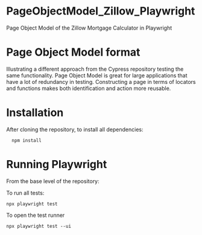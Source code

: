 # PageObjectModel_Zillow_Playwright
Page Object Model of the Zillow Mortgage Calculator in Playwright

# Page Object Model format
Illustrating a different approach from the Cypress repository testing the same functionality. Page Object Model is great for large applications that have a lot of redundancy in testing. Constructing a page in terms of locators and functions makes both identification and action more reusable. 

# Installation
After cloning the repository, to install all dependencies:
```
  npm install
```

# Running Playwright
From the base level of the repository:

To run all tests:
```
npx playwright test
```

To open the test runner
```
npx playwright test --ui
```
